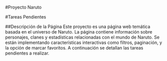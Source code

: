 

#Proyecto Naruto  

#Tareas Pendientes

##Descripción de la Página
Este proyecto es una página web temática basada en el universo de Naruto. La página contiene información sobre personajes, clanes y estadísticas relacionadas con el mundo de Naruto. Se están implementando características interactivas como filtros, paginación, y la opción de marcar favoritos. A continuación se detallan las tareas pendientes a realizar.
